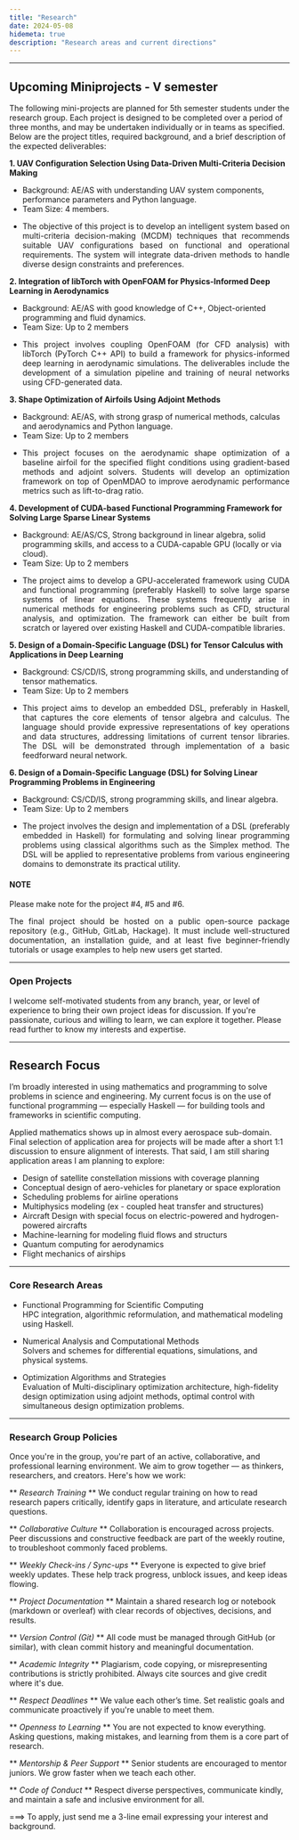 ```yaml
---
title: "Research"
date: 2024-05-08
hidemeta: true
description: "Research areas and current directions"
---
```


---
## Upcoming Miniprojects - V semester

The following mini-projects are planned for 5th semester students under the research group. Each project is designed to be completed over a period of three months, and may be undertaken individually or in teams as specified. Below are the project titles, required background, and a brief description of the expected deliverables:

<strong>1. UAV Configuration Selection Using Data-Driven Multi-Criteria Decision Making</strong>
* Background: AE/AS with understanding UAV system components, performance parameters and Python language.
* Team Size: 4 members.
* <p align="justify">The objective of this project is to develop an intelligent system based on multi-criteria decision-making (MCDM) techniques that recommends suitable UAV configurations based on functional and operational requirements. The system will integrate data-driven methods to handle diverse design constraints and preferences.</p>

**2. Integration of libTorch with OpenFOAM for Physics-Informed Deep Learning in Aerodynamics**
* Background: AE/AS with good knowledge of C++, Object-oriented programming and fluid dynamics.
* Team Size: Up to 2 members
* <p align="justify">This project involves coupling OpenFOAM (for CFD analysis) with libTorch (PyTorch C++ API) to build a framework for physics-informed deep learning in aerodynamic simulations. The deliverables include the development of a simulation pipeline and training of neural networks using CFD-generated data.</p>

**3. Shape Optimization of Airfoils Using Adjoint Methods**
* Background: AE/AS, with strong grasp of numerical methods, calculas and aerodynamics and Python language.
* Team Size: Up to 2 members
* <p align="justify">This project focuses on the aerodynamic shape optimization of a baseline airfoil for the specified flight conditions using gradient-based methods and adjoint solvers. Students will develop an optimization framework on top of OpenMDAO to improve aerodynamic performance metrics such as lift-to-drag ratio.</p> 

**4. Development of CUDA-based Functional Programming Framework for Solving Large Sparse Linear Systems**
* Background: AE/AS/CS, Strong background in linear algebra, solid programming skills, and access to a CUDA-capable GPU (locally or via cloud).
* Team Size: Up to 2 members
* <p align="justify">The project aims to develop a GPU-accelerated framework using CUDA and functional programming (preferably Haskell) to solve large sparse systems of linear equations. These systems frequently arise in numerical methods for engineering problems such as CFD, structural analysis, and optimization. The framework can either be built from scratch or layered over existing Haskell and CUDA-compatible libraries.</p>

**5. Design of a Domain-Specific Language (DSL) for Tensor Calculus with Applications in Deep Learning**
* Background: CS/CD/IS, strong programming skills, and understanding of tensor mathematics.
* Team Size: Up to 2 members
* <p align="justify">This project aims to develop an embedded DSL, preferably in Haskell, that captures the core elements of tensor algebra and calculus. The language should provide expressive representations of key operations and data structures, addressing limitations of current tensor libraries. The DSL will be demonstrated through implementation of a basic feedforward neural network.</p>

**6. Design of a Domain-Specific Language (DSL) for Solving Linear Programming Problems in Engineering**
* Background: CS/CD/IS, strong programming skills, and linear algebra.
* Team Size: Up to 2 members
* <p align="justify">The project involves the design and implementation of a DSL (preferably embedded in Haskell) for formulating and solving linear programming problems using classical algorithms such as the Simplex method. The DSL will be applied to representative problems from various engineering domains to demonstrate its practical utility.</p>

#### NOTE
Please make note for the project #4, #5 and #6. 
<p align="justify">The final project should be hosted on a public open-source package repository (e.g., GitHub, GitLab, Hackage). It must include well-structured documentation, an installation guide, and at least five beginner-friendly tutorials or usage examples to help new users get started.</p>

---

### Open Projects 

I welcome self-motivated students from any branch, year, or level of experience to bring their own project ideas for discussion. If you're passionate, curious and willing to learn, we can explore it together. Please read further to know my interests and expertise. 

---
## Research Focus

I’m broadly interested in using mathematics and programming to solve problems in science and engineering. My current focus is on the use of functional programming — especially Haskell — for building tools and frameworks in scientific computing.

Applied mathematics shows up in almost every aerospace sub-domain. Final selection of application area for projects will be made after a short 1:1 discussion to ensure alignment of interests. That said, I am still sharing application areas I am planning to explore:

+ Design of satellite constellation missions with coverage planning
+ Conceptual design of aero-vehicles for planetary or space exploration
+ Scheduling problems for airline operations
+ Multiphysics modeling (ex - coupled heat transfer and structures)
+ Aircraft Design with special focus on electric-powered and hydrogen-powered aircrafts
+ Machine-learning for modeling fluid flows and structurs
+ Quantum computing for aerodynamics
+ Flight mechanics of airships

---

### Core Research Areas
- Functional Programming for Scientific Computing  
  HPC integration, algorithmic reformulation, and mathematical modeling using Haskell.

- Numerical Analysis and Computational Methods  
  Solvers and schemes for differential equations, simulations, and physical systems.

- Optimization Algorithms and Strategies  
  Evaluation of Multi-disciplinary optimization architecture, high-fidelity design optimization using adjoint methods, optimal control with simultaneous design optimization problems. 

---

### Research Group Policies

Once you're in the group, you're part of an active, collaborative, and professional learning environment. We aim to grow together — as thinkers, researchers, and creators. Here's how we work:

** *Research Training* **
We conduct regular training on how to read research papers critically, identify gaps in literature, and articulate research questions.

** *Collaborative Culture* **
Collaboration is encouraged across projects. Peer discussions and constructive feedback are part of the weekly routine, to troubleshoot commonly faced problems.

** *Weekly Check-ins / Sync-ups* **
Everyone is expected to give brief weekly updates. These help track progress, unblock issues, and keep ideas flowing.

** *Project Documentation* **
Maintain a shared research log or notebook (markdown or overleaf) with clear records of objectives, decisions, and results.

** *Version Control (Git)* **
All code must be managed through GitHub (or similar), with clean commit history and meaningful documentation.

** *Academic Integrity* **
Plagiarism, code copying, or misrepresenting contributions is strictly prohibited. Always cite sources and give credit where it's due.

** *Respect Deadlines* **
We value each other’s time. Set realistic goals and communicate proactively if you're unable to meet them.

** *Openness to Learning* **
You are not expected to know everything. Asking questions, making mistakes, and learning from them is a core part of research.

** *Mentorship & Peer Support* **
Senior students are encouraged to mentor juniors. We grow faster when we teach each other.

** *Code of Conduct* **
Respect diverse perspectives, communicate kindly, and maintain a safe and inclusive environment for all.

===> To apply, just send me a 3-line email expressing your interest and background.
